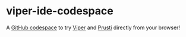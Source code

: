 # viper-ide-codespace

A [GitHub codespace](https://docs.github.com/en/codespaces) to try [Viper](https://github.com/viperproject/viper-ide) and [Prusti](https://github.com/viperproject/prusti-assistant) directly from your browser!
